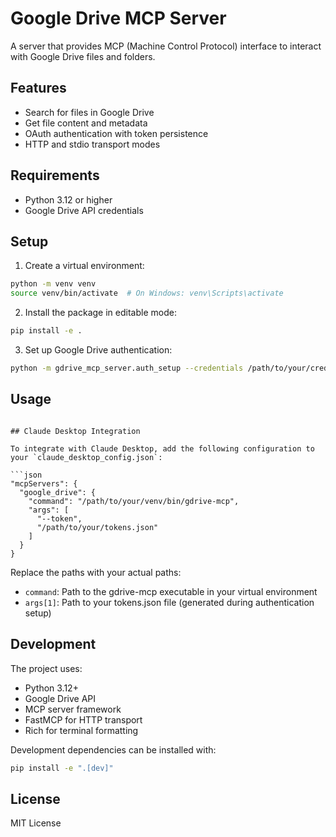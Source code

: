# Google Drive MCP Server

A server that provides MCP (Machine Control Protocol) interface to interact with Google Drive files and folders.

## Features

- Search for files in Google Drive
- Get file content and metadata
- OAuth authentication with token persistence
- HTTP and stdio transport modes

## Requirements

- Python 3.12 or higher
- Google Drive API credentials

## Setup

1. Create a virtual environment:
```bash
python -m venv venv
source venv/bin/activate  # On Windows: venv\Scripts\activate
```

2. Install the package in editable mode:
```bash
pip install -e .
```

3. Set up Google Drive authentication:
```bash
python -m gdrive_mcp_server.auth_setup --credentials /path/to/your/credentials.json --token /path/to/your/tokens.json
```

## Usage


```

## Claude Desktop Integration

To integrate with Claude Desktop, add the following configuration to your `claude_desktop_config.json`:

```json
"mcpServers": {
  "google_drive": {
    "command": "/path/to/your/venv/bin/gdrive-mcp",
    "args": [
      "--token",
      "/path/to/your/tokens.json"
    ]
  }
}
```

Replace the paths with your actual paths:
- `command`: Path to the gdrive-mcp executable in your virtual environment
- `args[1]`: Path to your tokens.json file (generated during authentication setup)

## Development

The project uses:
- Python 3.12+
- Google Drive API
- MCP server framework
- FastMCP for HTTP transport
- Rich for terminal formatting

Development dependencies can be installed with:
```bash
pip install -e ".[dev]"
```

## License

MIT License 